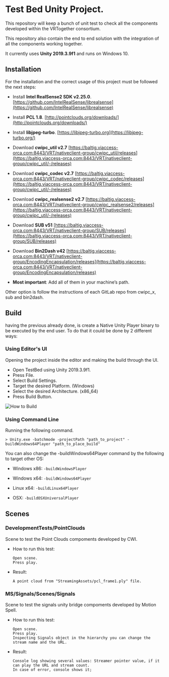 # Test Bed Unity Project.

This repository will keep a bunch of unit test to check all the components developed within the VRTogether consortium.

This repository also contain the end to end solution with the integration of all the components working together.

It currently uses **Unity 2019.3.9f1** and runs on Windows 10.

## Installation
For the installation and the correct usage of this project must be followed the next steps:

-   Install **Intel RealSense2 SDK v2.25.0**. [https://github.com/IntelRealSense/librealsense](https://github.com/IntelRealSense/librealsense)
    
-   Install **PCL 1.8**.  [http://pointclouds.org/downloads/](http://pointclouds.org/downloads/)
    
-   Install **libjpeg-turbo**. [https://libjpeg-turbo.org](https://libjpeg-turbo.org/)
    
-   Download **cwipc_util v2.7**  [https://baltig.viaccess-orca.com:8443/VRT/nativeclient-group/cwipc_util/releases](https://baltig.viaccess-orca.com:8443/VRT/nativeclient-group/cwipc_util/-/releases)
    
-   Download **cwipc_codec v2.7**  [https://baltig.viaccess-orca.com:8443/VRT/nativeclient-group/cwipc_codec/releases](https://baltig.viaccess-orca.com:8443/VRT/nativeclient-group/cwipc_util/-/releases)
    
-   Download **cwipc_realsense2 v2.7**  [https://baltig.viaccess-orca.com:8443/VRT/nativeclient-group/cwipc_realsense2/releases](https://baltig.viaccess-orca.com:8443/VRT/nativeclient-group/cwipc_util/-/releases)

-   Download **SUB v51**  [https://baltig.viaccess-orca.com:8443/VRT/nativeclient-group/SUB/releases](https://baltig.viaccess-orca.com:8443/VRT/nativeclient-group/SUB/releases)
    
-   Download **Bin2Dash v42**  [https://baltig.viaccess-orca.com:8443/VRT/nativeclient-group/EncodingEncapsulation/releases](https://baltig.viaccess-orca.com:8443/VRT/nativeclient-group/EncodingEncapsulation/releases)
-   **Most important**: Add all of them in your machine’s path.

Other option is follow the instructions of each GitLab repo from cwipc_x, sub and bin2dash.

## Build

having the previous already done, is create a Native Unity Player binary to be executed by the end user. To do that it could be done by 2 different ways:

### Using Editor's UI

Opening the project inside the editor and making the build through the UI.
- Open TestBed using Unity 2019.3.9f1.
- Press File.
- Select Build Settings.
- Target the desired Platform. (Windows)
- Select the desired Architecture. (x86_64)
- Press Build Button.

![How to Build](images/Build.png)

### Using Command Line

Running the following command.
    
`> Unity.exe -batchmode -projectPath "path_to_project" -buildWindows64Player "path_to_place_build"`

You can also change the  -buildWindows64Player command by the following to target other OS:

-   Windows x86: `-buildWindowsPlayer`
    
-   Windows x64: `-buildWindows64Player`
    
-   Linux x64: `-buildLinux64Player`
    
-   OSX: `-buildOSXUniversalPlayer`

## Scenes

### DevelopmentTests/PointClouds

Scene to test the Point Clouds compoments developed by CWI.

- How to run this test:
	```
	Open scene.
	Press play.
	```

- Result:
	```
	A point cloud from "StreamingAssets/pcl_frame1.ply" file.
	```

### MS/Signals/Scenes/Signals

Scene to test the signals unity bridge compoments developed by Motion Spell.

- How to run this test:
	```
	Open scene.
	Press play.
	Inspecting Signals object in the hierarchy you can change the stream name and the URL.
	```

- Result:
	```
	Console log showing several values: Streamer pointer value, if it can play the URL and stream count.
	In case of error, console shows it;
	```

